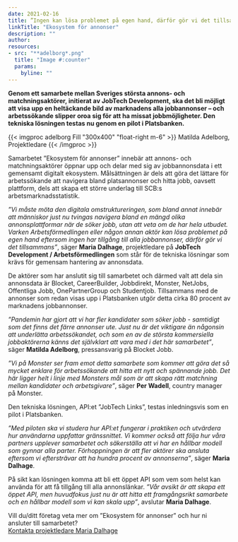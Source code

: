 ```yaml
---
date: 2021-02-16
title: ”Ingen kan lösa problemet på egen hand, därför gör vi det tillsammans”
linkTitle: "Ekosystem för annonser"
description: ""
author: 
resources:
- src: "**adelborg*.png"
  title: "Image #:counter"
  params:
    byline: ""
---
```

**Genom ett samarbete mellan Sveriges största annons- och matchningsaktörer, initierat av JobTech Development, ska det bli möjligt att visa upp en heltäckande bild av marknadens alla jobbannonser – och arbetssökande slipper oroa sig för att ha missat jobbmöjligheter. Den tekniska lösningen testas nu genom en pilot i Platsbanken.**

{{< imgproc adelborg Fill "300x400" "float-right m-6" >}}
Matilda Adelborg, Projektledare
{{< /imgproc >}}

Samarbetet ”Ekosystem för annonser” innebär att annons- och matchningsaktörer öppnar upp och delar med sig av jobbannonsdata i ett gemensamt digitalt ekosystem. Målsättningen är dels att göra det lättare för arbetssökande att navigera bland platsannonser och hitta jobb, oavsett plattform, dels att skapa ett större underlag till SCB:s arbetsmarknadsstatistik.  

*”Vi måste möta den digitala omstruktureringen, som bland annat innebär att människor just nu tvingas navigera bland en mängd olika annonsplattformar när de söker jobb, utan att veta om de har hela utbudet. Varken Arbetsförmedlingen eller någon annan aktör kan lösa problemet på egen hand eftersom ingen har tillgång till alla jobbannonser, därför gör vi det tillsammans”*, säger **Maria Dalhage**, projektledare på **JobTech Development / Arbetsförmedlingen** som står för de tekniska lösningar som krävs för gemensam hantering av annonsdata.  

De aktörer som har anslutit sig till samarbetet och därmed valt att dela sin annonsdata är Blocket, CareerBuilder, Jobbdirekt, Monster, NetJobs, Offentliga Jobb, OnePartnerGroup och Studentjob. Tillsammans med de annonser som redan visas upp i Platsbanken utgör detta cirka 80 procent av marknadens jobbannonser.  

*”Pandemin har gjort att vi har fler kandidater som söker jobb - samtidigt som det finns det färre annonser ute. Just nu är det viktigare än någonsin att underlätta arbetssökandet, och som en av de största kommersiella jobbaktörerna känns det självklart att vara med i det här samarbetet”*, säger **Matilda Adelborg**, pressansvarig på Blocket Jobb. 

*”Vi på Monster ser fram emot detta samarbete som kommer att göra det så mycket enklare för arbetssökande att hitta ett nytt och spännande jobb. Det här ligger helt i linje med Monsters mål som är att skapa rätt matchning mellan kandidater och arbetsgivare”*, säger **Per Wadell**, country manager på Monster.

Den tekniska lösningen, API:et ”JobTech Links”, testas inledningsvis som en pilot i Platsbanken.

*”Med piloten ska vi studera hur API:et fungerar i praktiken och utvärdera hur användarna uppfattar gränssnittet. Vi kommer också att följa hur våra partners upplever samarbetet och säkerställa att vi har en hållbar modell som gynnar alla parter. Förhoppningen är att fler aktörer ska ansluta eftersom vi eftersträvar att ha hundra procent av annonserna”*, säger **Maria Dalhage**.  

På sikt kan lösningen komma att bli ett öppet API som vem som helst kan använda för att få tillgång till alla annonslänkar. 
*”Vår avsikt är att skapa ett öppet API, men huvudfokus just nu är att hitta ett framgångsrikt samarbete och en hållbar modell som vi kan skala upp”*, avslutar **Maria Dalhage**.  

Vill du/ditt företag veta mer om ”Ekosystem för annonser” och hur ni ansluter till samarbetet?  
[Kontakta projektledare Maria Dalhage](mailto:maria.dalhage@arbetsformedlingen.se) 








